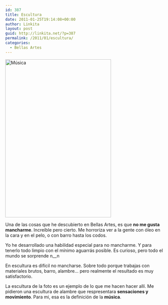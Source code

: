 ```yaml
---
id: 387
title: Escultura
date: 2011-01-25T19:14:08+00:00
author: Linkita
layout: post
guid: http://linkita.net/?p=387
permalink: /2011/01/escultura/
categories:
  - Bellas Artes
---
```

[<img src="http://farm6.static.flickr.com/5294/5388256794_19fcd88d10.jpg" alt="Música" width="334" height="500" />](http://www.flickr.com/photos/linkita/5388256794/ "Música by Linkita, on Flickr")

Una de las cosas que he descubierto en Bellas Artes, es que **no me gusta mancharme**. Increíble pero cierto. Me horroriza ver a la gente con óleo en la cara y en el pelo, o con barro hasta los codos.

Yo he desarrollado una habilidad especial para no mancharme. Y para tenerlo todo limpio con el mínimo aguarrás posible. Es curioso, pero todo el mundo se sorprende n__n

En escultura es difícil no mancharse. Sobre todo porque trabajas con materiales brutos, barro, alambre&#8230; pero realmente el resultado es muy satisfactorio.

La escultura de la foto es un ejemplo de lo que me hacen hacer allí. Me pidieron una escultura de alambre que respresentara **sensaciones y movimiento**. Para mi, esa es la definición de la **música**.
